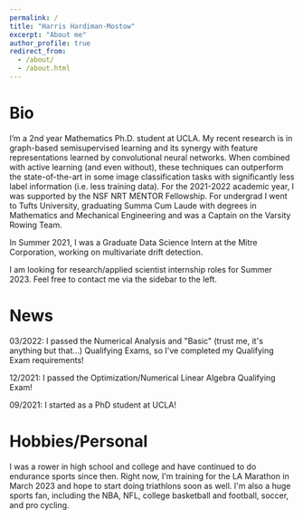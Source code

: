 ```yaml
---
permalink: /
title: "Harris Hardiman-Mostow"
excerpt: "About me"
author_profile: true
redirect_from: 
  - /about/
  - /about.html
---
```


Bio
=========

I’m a 2nd year Mathematics Ph.D. student at UCLA. My recent research is in graph-based semisupervised learning and its synergy with feature representations learned by convolutional neural networks. When combined with active learning (and even without), these techniques can outperform the state-of-the-art in some image classification tasks with significantly less label information (i.e. less training data). For the 2021-2022 academic year, I was supported by the NSF NRT MENTOR Fellowship. For undergrad I went to Tufts University, graduating Summa Cum Laude with degrees in Mathematics and Mechanical Engineering and was a Captain on the Varsity Rowing Team. 

In Summer 2021, I was a Graduate Data Science Intern at the Mitre Corporation, working on multivariate drift detection. 

I am looking for research/applied scientist internship roles for Summer 2023. Feel free to contact me via the sidebar to the left.

News
=====
03/2022: I passed the Numerical Analysis and "Basic" (trust me, it's anything but that...) Qualifying Exams, so I've completed my Qualifying Exam requirements!

12/2021: I passed the Optimization/Numerical Linear Algebra Qualifying Exam!

09/2021: I started as a PhD student at UCLA!

Hobbies/Personal
=================
I was a rower in high school and college and have continued to do endurance sports since then. Right now, I'm training for the LA Marathon in March 2023 and hope to start doing triathlons soon as well. I'm also a huge sports fan, including the NBA, NFL, college basketball and football, soccer, and pro cycling. 
